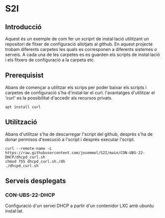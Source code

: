 # S2I
## Introducció
Aquest és un exemple de com fer un scriprt de instal·lació utilitzant un repositori de fitxer de configuració allotjats al github.
En aquest projecte trobam diferents carpetes les quals es corresponen a diferents sistemes o serveis.
A cada una de les carpetes es es guarden els scripts de instal·lació i els fitxers de configuració a la carpeta etc.

## Prerequisist
Abans de començar a utilitzar els scrips per poder baixar els scripts i carpetes de configuració s'ha d'instal·lar el curl. l'avantatges d'utilitzar el 'curl'  es la possibilitat d'accedir als recursos privats.
```
apt install curl
```

## Utilització
Abans d'utilitzar s'ha de descarregar l'script del github, desprès s'ha de donar permisos d'execució a l'script i després executar l'script.

```
curl --remote-name -L https://raw.githubusercontent.com/josemmol/S2I/main/CON-UBS-22-DHCP/dhcpd_curl.sh
chmod 755 dhcpd_curl.sh./dh	
./dhcpd_curl.sh 
```

## Serveis desplegats
### CON-UBS-22-DHCP
Configuració d'un servei DHCP a partir d'un contenidor LXC amb ubuntu instal·lat.
